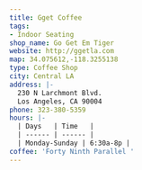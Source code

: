 ```yaml
---
title: Gget Coffee
tags:
- Indoor Seating
shop_name: Go Get Em Tiger
website: http://ggetla.com
map: 34.075612,-118.3255138
type: Coffee Shop
city: Central LA
address: |-
  230 N Larchmont Blvd.
  Los Angeles, CA 90004
phone: 323-380-5359
hours: |-
  | Days   | Time   |
  | ------ | ------ |
  | Monday-Sunday | 6:30a-8p |
coffee: 'Forty Ninth Parallel '
---
```


